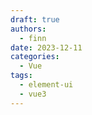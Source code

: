 ```yaml
---
draft: true
authors:
  - finn
date: 2023-12-11
categories:
  - Vue
tags:
  - element-ui
  - vue3
---
```

